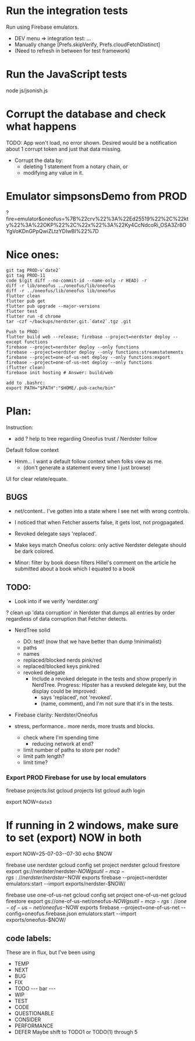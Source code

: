 
# Run the integration tests
Run using Firebase emulators.
- DEV menu => integration test: ...
- Manually change [Prefs.skipVerify, Prefs.cloudFetchDistinct]
- (Need to refresh in between for test framework)
# Run the JavaScript tests
node js/jsonish.js
# Corrupt the database and check what happens
TODO: App won't load, no error shown. Desired would be a notification about 1 corrupt token and 
just that data missing.
- Corrupt the data by:
  - deleting 1 statement from a notary chain, or 
  - modifying any value in it.


# Emulator simpsonsDemo from PROD
?fire=emulator&oneofus=%7B%22crv%22%3A%22Ed25519%22%2C%22kty%22%3A%22OKP%22%2C%22x%22%3A%22Ky4CcNdcoRi_OSA3Zr8OYgVoKDnGPpQwiZLtzYDIwBI%22%7D

# Nice ones:
```
git tag PROD-v`date2`
git tag PROD-11
code $(git diff --no-commit-id --name-only -r HEAD) -r
diff -r lib/oneofus ../oneofus/lib/oneofus
diff -r ../oneofus/lib/oneofus lib/oneofus
flutter clean
flutter pub get
flutter pub upgrade --major-versions
flutter test
flutter run -d chrome
tar -czf ~/backups/nerdster.git.`date2`.tgz .git
```

```
Push to PROD:
flutter build web --release; firebase --project=nerdster deploy --except functions
firebase --project=nerdster deploy --only functions
firebase --project=nerdster deploy --only functions:streamstatements
firebase --project=one-of-us-net deploy --only functions:export
firebase --project=one-of-us-net deploy --only functions
(flutter clean)
firebase init hosting # Answer: build/web

add to .bashrc:
export PATH="$PATH":"$HOME/.pub-cache/bin"
```

# Plan:

Instruction:
- add ? help to tree regarding Oneofus trust / Nerdster follow

Default follow context
- Hmm... I want a default follow context when folks view as me.
  - (don't generate a statement every time I just browse)

UI for clear relate/equate.

## BUGS

- net/content.. I've gotten into a state where I see net with wrong controls.

- I noticed that when Fetcher asserts false, it gets lost, not progpagated.

- Revoked delegate says 'replaced'.

- Make keys match Oneofus colors: only active Nerdster delegate should
  be dark colored.

- Minor: filter by book doesn filters Hillel's comment on the article he
  submitted about a book which I equated to a book

## TODO:

- Look into if we verify 'nerdster.org'

? clean up 'data corruption' in Nerdster that dumps all entries by
  order regardless of data corruption that Fetcher detects.

- NerdTree solid
  - DO: test! (now that we have better than dump !minimalist)
  - paths
  - names
  - replaced/blocked nerds pink/red
  - replaced/blocked keys pink/red
  - revoked delegate
    - Include a revoked delegate in the tests and show properly in NerdTree.
      Progress: Hipster has a revoked delegate key, but the display could be
        improved:
        - says 'replaced', not 'revoked'.
        - (name, comment), and I'm not sure that it's in the tests.

- Firebase clarity: Nerdster/Oneofus 

- stress, performance.. more nerds, more trusts and blocks.
  - check where I'm spending time
    - reducing network at end?
  - limit number of paths to store per node?
  - limit path length?
  - limit time?

### Export PROD Firebase for use by local emulators
firebase projects:list
gcloud projects list
gcloud auth login

export NOW=`date3`
# If running in 2 windows, make sure to set (export) NOW in both
export NOW=25-07-03--07-30
echo $NOW

firebase use nerdster
gcloud config set project nerdster
gcloud firestore export gs://nerdster/nerdster-$NOW
gsutil -m cp -r gs://nerdster/nerdster-$NOW exports
firebase --project=nerdster emulators:start --import exports/nerdster-$NOW/

firebase use one-of-us-net
gcloud config set project one-of-us-net
gcloud firestore export gs://one-of-us-net/oneofus-$NOW
gsutil -m cp -r gs://one-of-us-net/oneofus-$NOW exports
firebase --project=one-of-us-net --config=oneofus.firebase.json emulators:start --import exports/oneofus-$NOW/



## code labels:
These are in flux, but I've been using
- TEMP
- NEXT
- BUG
- FIX
- TODO
--- bar --- 
- WIP
- TEST
- CODE
- QUESTIONABLE
- CONSIDER
- PERFORMANCE
- DEFER
Maybe shift to TODO1 or TODO(1) through 5 
